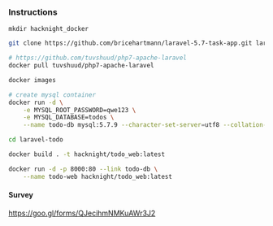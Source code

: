 ### Instructions
```
mkdir hacknight_docker
```

```bash
git clone https://github.com/bricehartmann/laravel-5.7-task-app.git laravel-todo
```

```bash
# https://github.com/tuvshuud/php7-apache-laravel
docker pull tuvshuud/php7-apache-laravel
```

```bash
docker images
```

```bash
# create mysql container
docker run -d \
    -e MYSQL_ROOT_PASSWORD=qwe123 \
    -e MYSQL_DATABASE=todos \
    --name todo-db mysql:5.7.9 --character-set-server=utf8 --collation-server=utf8_general_ci

cd laravel-todo

docker build . -t hacknight/todo_web:latest

docker run -d -p 8000:80 --link todo-db \
    --name todo-web hacknight/todo_web:latest

```

#### Survey
https://goo.gl/forms/QJecihmNMKuAWr3J2

